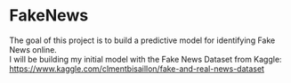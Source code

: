 # FakeNews
The goal of this project is to build a predictive model for identifying Fake News online.  
I will be building my initial model with the Fake News Dataset from Kaggle: 
https://www.kaggle.com/clmentbisaillon/fake-and-real-news-dataset

